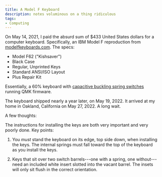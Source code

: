 ```yaml
---
title: A Model F Keyboard
description: notes voluminous on a thing ridiculous
tags:
- Computing
---
```


On May 14, 2021, I paid the absurd sum of $433 United States dollars for a computer keyboard.  Specifically, an IBM Model F reproduction from [modelfkeyboards.com](https://modelfkeyboards.com).  The specs:

- Model F62 ("Kishsaver")
- Black Case
- Regular, Unprinted Keys
- Standard ANSI/ISO Layout
- Plus Repair Kit

Essentially, a 60% keyboard with [capacitive buckling spring switches](https://patents.google.com/patent/US4118611A/en) running QMK firmware.

The keyboard shipped nearly a year later, on May 19, 2022.  It arrived at my home in Oakland, California on May 27, 2022.  A long wait.

A few thoughts:

The instructions for installing the keys are both very important and very poorly done.  Key points:

1.  You _must_ stand the keyboard on its edge, top side down, when installing the keys.  The internal springs must fall toward the top of the keyboard as you install the keys.

2.  Keys that sit over two switch barrels---one with a spring, one without---need an included white insert slotted into the vacant barrel.  The insets will only sit flush in the correct orientation.
